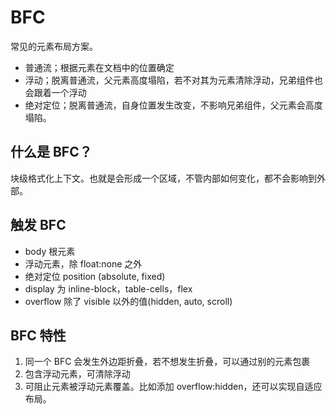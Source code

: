 # BFC

常见的元素布局方案。

- 普通流；根据元素在文档中的位置确定
- 浮动；脱离普通流，父元素高度塌陷，若不对其为元素清除浮动，兄弟组件也会跟着一个浮动
- 绝对定位；脱离普通流，自身位置发生改变，不影响兄弟组件，父元素会高度塌陷。

## 什么是 BFC？

块级格式化上下文。也就是会形成一个区域，不管内部如何变化，都不会影响到外部。

## 触发 BFC

- body 根元素
- 浮动元素，除 float:none 之外
- 绝对定位 position (absolute, fixed)
- display 为 inline-block，table-cells，flex
- overflow 除了 visible 以外的值(hidden, auto, scroll)

## BFC 特性

1. 同一个 BFC 会发生外边距折叠，若不想发生折叠，可以通过别的元素包裹
2. 包含浮动元素，可清除浮动
3. 可阻止元素被浮动元素覆盖。比如添加 overflow:hidden，还可以实现自适应布局。

<code src="./Bfc/bfc.tsx" />
